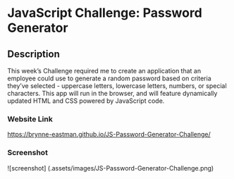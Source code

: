 # JavaScript Challenge: Password Generator

## Description
This week’s Challenge required me to create an application that an employee could use to generate a random password based on criteria they’ve selected - uppercase letters, lowercase letters, numbers, or special characters. This app will run in the browser, and will feature dynamically updated HTML and CSS powered by JavaScript code.

### Website Link
https://brynne-eastman.github.io/JS-Password-Generator-Challenge/

### Screenshot
![screenshot] (.assets/images/JS-Password-Generator-Challenge.png)
